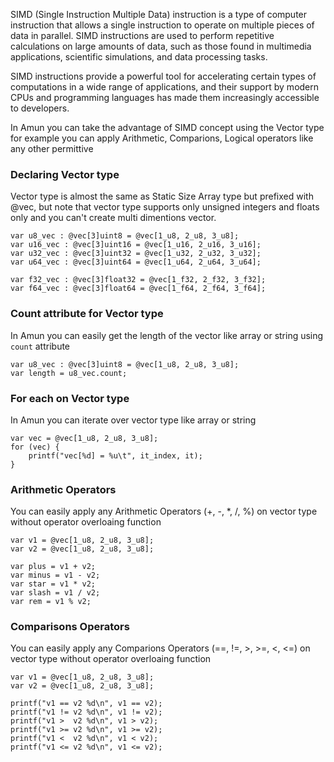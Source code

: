 SIMD (Single Instruction Multiple Data) instruction is a type of computer instruction that allows a single instruction to operate on multiple pieces of data in parallel. SIMD instructions are used to perform repetitive calculations on large amounts of data, such as those found in multimedia applications, scientific simulations, and data processing tasks.

SIMD instructions provide a powerful tool for accelerating certain types of computations in a wide range of applications, and their support by modern CPUs and programming languages has made them increasingly accessible to developers.

In Amun you can take the advantage of SIMD concept using the Vector type for example you can apply Arithmetic, Comparions, Logical operators like any other permittive 

### Declaring Vector type

Vector type is almost the same as Static Size Array type but prefixed with @vec, but note that vector type supports only unsigned integers and floats only and you can't create multi dimentions vector.

```
var u8_vec : @vec[3]uint8 = @vec[1_u8, 2_u8, 3_u8];
var u16_vec : @vec[3]uint16 = @vec[1_u16, 2_u16, 3_u16];
var u32_vec : @vec[3]uint32 = @vec[1_u32, 2_u32, 3_u32];
var u64_vec : @vec[3]uint64 = @vec[1_u64, 2_u64, 3_u64];

var f32_vec : @vec[3]float32 = @vec[1_f32, 2_f32, 3_f32];
var f64_vec : @vec[3]float64 = @vec[1_f64, 2_f64, 3_f64];
```

### Count attribute for Vector type

In Amun you can easily get the length of the vector like array or string using `count` attribute

```
var u8_vec : @vec[3]uint8 = @vec[1_u8, 2_u8, 3_u8];
var length = u8_vec.count;
```

### For each on Vector type

In Amun you can iterate over vector type like array or string

```
var vec = @vec[1_u8, 2_u8, 3_u8];
for (vec) {
    printf("vec[%d] = %u\t", it_index, it);
}
```

### Arithmetic Operators

You can easily apply any Arithmetic Operators (+, -, *, /, %) on vector type without operator overloaing function

```
var v1 = @vec[1_u8, 2_u8, 3_u8];
var v2 = @vec[1_u8, 2_u8, 3_u8];

var plus = v1 + v2;
var minus = v1 - v2;
var star = v1 * v2;
var slash = v1 / v2;
var rem = v1 % v2;
```

### Comparisons Operators

You can easily apply any Comparions Operators (==, !=, >, >=, <, <=) on vector type without operator overloaing function

```
var v1 = @vec[1_u8, 2_u8, 3_u8];
var v2 = @vec[1_u8, 2_u8, 3_u8];

printf("v1 == v2 %d\n", v1 == v2);
printf("v1 != v2 %d\n", v1 != v2);
printf("v1 >  v2 %d\n", v1 > v2);
printf("v1 >= v2 %d\n", v1 >= v2);
printf("v1 <  v2 %d\n", v1 < v2);
printf("v1 <= v2 %d\n", v1 <= v2);
```